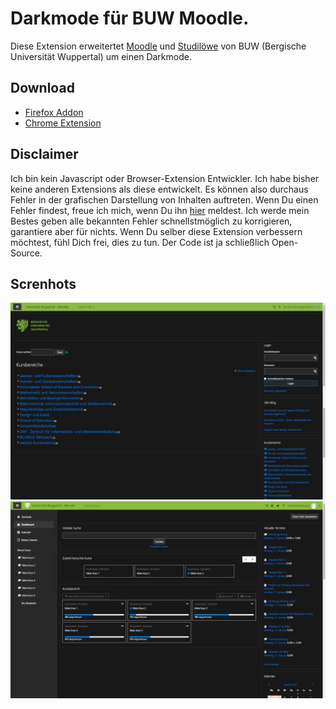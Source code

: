 # Darkmode für BUW Moodle.
Diese Extension erweitertet [Moodle](https://moodle.uni-wuppertal.de/) und [Studilöwe](https://studilöwe.uni-wuppertal.de/) von BUW (Bergische Universität Wuppertal) um einen Darkmode.

## Download
* [Firefox Addon](https://addons.mozilla.org/de/firefox/addon/darkmode-f%C3%BCr-buw-moodle/)
* [Chrome Extension](https://chrome.google.com/webstore/detail/darkmode-f%C3%BCr-buw-moodle/kipahojjgbnhnjjfpamggpealcdaalfp?hl=de)

## Disclaimer
Ich bin kein Javascript oder Browser-Extension Entwickler. Ich habe bisher keine anderen Extensions als diese entwickelt. Es können also durchaus Fehler in der grafischen Darstellung von Inhalten auftreten. Wenn Du einen Fehler findest, freue ich mich, wenn Du ihn [hier](https://github.com/eliastheis/moodle-darkmode/issues/new/choose) meldest. Ich werde mein Bestes geben alle bekannten Fehler schnellstmöglich zu korrigieren, garantiere aber für nichts. Wenn Du selber diese Extension verbessern möchtest, fühl Dich frei, dies zu tun. Der Code ist ja schließlich Open-Source.

## Screnhots
![screenshot 1](screenshots/screenshot_1.png)<br>
![screenshot 2](screenshots/screenshot_2.png)